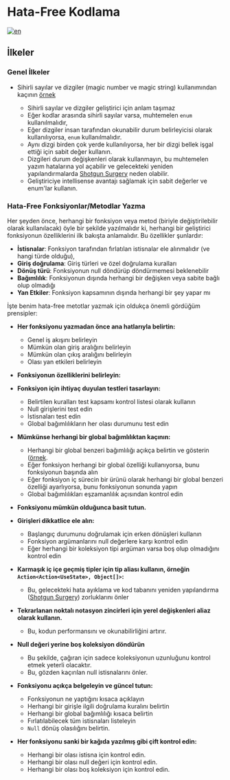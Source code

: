 # Hata-Free Kodlama
[![en](https://img.shields.io/badge/lang-en-red.svg)](https://github.com/kzlsahin/SD-CommonSense/blob/main/BUG-FREE-CODDING.md)

## İlkeler

### Genel İlkeler

- Sihirli sayılar ve dizgiler (magic number ve magic string) kullanımından kaçının [örnek](https://github.com/kzlsahin/SD-CommonSense/blob/main/BUG-FREE-CODDING.md#1-avoid-megic-literals)
  
  - Sihirli sayılar ve dizgiler geliştirici için anlam taşımaz
  - Eğer kodlar arasında sihirli sayılar varsa, muhtemelen `enum` kullanılmalıdır,
  - Eğer dizgiler insan tarafından okunabilir durum belirleyicisi olarak kullanılıyorsa, `enum` kullanılmalıdır.
  - Aynı dizgi birden çok yerde kullanılıyorsa, her bir dizgi bellek işgal ettiği için sabit değer kullanın.
  - Dizgileri durum değişkenleri olarak kullanmayın, bu muhtemelen yazım hatalarına yol açabilir ve gelecekteki yeniden yapılandırmalarda [Shotgun Surgery](https://refactoring.guru/smells/shotgun-surgery) neden olabilir.
  - Geliştiriciye intellisense avantajı sağlamak için sabit değerler ve enum'lar kullanın.

### Hata-Free Fonksiyonlar/Metodlar Yazma 
Her şeyden önce, herhangi bir fonksiyon veya metod (biriyle değiştirilebilir olarak kullanılacak) öyle bir şekilde yazılmalıdır ki, herhangi bir geliştirici fonksiyonun özelliklerini ilk bakışta anlamalıdır. Bu özellikler şunlardır:
- **İstisnalar**: Fonksiyon tarafından fırlatılan istisnalar ele alınmalıdır (ve hangi türde olduğu),
- **Giriş doğrulama**: Giriş türleri ve özel doğrulama kuralları
- **Dönüş türü**: Fonksiyonun null döndürüp döndürmemesi beklenebilir
- **Bağımlılık**: Fonksiyonun dışında herhangi bir değişken veya sabite bağlı olup olmadığı
- **Yan Etkiler**: Fonksiyon kapsamının dışında herhangi bir şey yapar mı

İşte benim hata-free metotlar yazmak için oldukça önemli gördüğüm prensipler:

- **Her fonksiyonu yazmadan önce ana hatlarıyla belirtin:**

  - Genel iş akışını belirleyin
  - Mümkün olan giriş aralığını belirleyin
  - Mümkün olan çıkış aralığını belirleyin
  - Olası yan etkileri belirleyin

- **Fonksiyonun özelliklerini belirleyin:**

- **Fonksiyon için ihtiyaç duyulan testleri tasarlayın:**
  
  - Belirtilen kuralları test kapsamı kontrol listesi olarak kullanın
  - Null girişlerini test edin
  - İstisnaları test edin
  - Global bağımlılıkların her olası durumunu test edin
  
- **Mümkünse herhangi bir global bağımlılıktan kaçının:**
  
  - Herhangi bir global benzeri bağımlılığı açıkça belirtin ve gösterin ([örnek](https://github.com/kzlsahin/SD-CommonSense/blob/main/BUG-FREE-CODDING.md#document-side-effects).
  - Eğer fonksiyon herhangi bir global özelliği kullanıyorsa, bunu fonksiyonun başında alın
  - Eğer fonksiyon iç sürecin bir ürünü olarak herhangi bir global benzeri özelliği ayarlıyorsa, bunu fonksiyonun sonunda yapın
  - Global bağımlılıkları eşzamanlılık açısından kontrol edin
    
- **Fonksiyonu mümkün olduğunca basit tutun.**
  
- **Girişleri dikkatlice ele alın:**
  
  - Başlangıç durumunu doğrulamak için erken dönüşleri kullanın
  - Fonksiyon argümanlarını null değerlere karşı kontrol edin
  - Eğer herhangi bir koleksiyon tipi argüman varsa boş olup olmadığını kontrol edin
  
- **Karmaşık iç içe geçmiş tipler için tip aliası kullanın, örneğin `Action<Action<UseState>, Object[]>`:**
  
  - Bu, gelecekteki hata ayıklama ve kod tabanını yeniden yapılandırma ([Shotgun Surgery](https://refactoring.guru/smells/shotgun-surgery)) zorluklarını önler

- **Tekrarlanan noktalı notasyon zincirleri için yerel değişkenleri aliaz olarak kullanın.**

  - Bu, kodun performansını ve okunabilirliğini artırır.
 
- **Null değeri yerine boş koleksiyon döndürün**
  
  - Bu şekilde, çağıran için sadece koleksiyonun uzunluğunu kontrol etmek yeterli olacaktır.
  - Bu, gözden kaçırılan null istisnalarını önler.

- **Fonksiyonu açıkça belgeleyin ve güncel tutun:**
  
  - Fonksiyonun ne yaptığını kısaca açıklayın
  - Herhangi bir girişle ilgili doğrulama kuralını belirtin
  - Herhangi bir global bağımlılığı kısaca belirtin
  - Fırlatılabilecek tüm istisnaları listeleyin
  - `Null` dönüş olasılığını belirtin.
    
- **Her fonksiyonu sanki bir kağıda yazılmış gibi çift kontrol edin:**
  
  - Herhangi bir olası istisna için kontrol edin.
  - Herhangi bir olası null değeri için kontrol edin.
  - Herhangi bir olası boş koleksiyon için kontrol edin.
